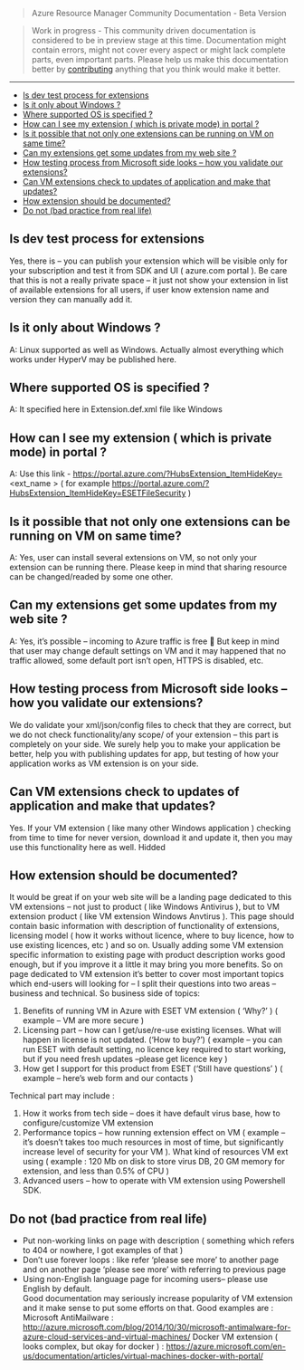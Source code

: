 > Azure Resource Manager Community Documentation - Beta Version

> Work in progress - This community driven documentation is considered to be in preview stage at this time. Documentation might contain errors, might not cover every aspect or might lack complete parts, even important parts. Please help us make this documentation better by [contributing](CONTRIBUTING.md) anything that you think would make it better.

---

- [Is dev test process for extensions](#is-dev-test-process-for-extensions)
- [Is it only about Windows ?](#is-it-only-about-windows-)
- [Where supported OS is specified ?](#where-supported-os-is-specified-)
- [How can I see my extension ( which is private mode) in portal ?](#how-can-i-see-my-extension--which-is-private-mode-in-portal-)
- [Is it possible that not only one extensions can be running on VM on same time?](#is-it-possible-that-not-only-one-extensions-can-be-running-on-vm-on-same-time)
- [Can my extensions get some updates from my web site ?](#can-my-extensions-get-some-updates-from-my-web-site-)
- [How testing process from Microsoft side looks – how you validate our extensions?](#how-testing-process-from-microsoft-side-looks--how-you-validate-our-extensions)
- [Can VM extensions check to updates of application and make that updates?](#can-vm-extensions-check-to-updates-of-application-and-make-that-updates)
- [How extension should be documented?](#how-extension-should-be-documented)
- [Do not (bad practice from real life)](#do-not-bad-practice-from-real-life)

## Is dev test process for extensions
 Yes, there is – you can publish your extension which will be visible only for your subscription and test it from SDK and UI ( azure.com portal ). Be care that this is not a really private space – it just not show your extension in list of available extensions for all users, if user know extension name and version they can manually add it. 

## Is it only about Windows ?
A: Linux supported as well as Windows. Actually almost everything which works under HyperV may be published here.


## Where supported OS is specified ?
A: It specified here in Extension.def.xml file like 
  <SupportedOS>Windows</SupportedOS>

## How can I see my extension ( which is private mode) in portal ?
A: Use this link - https://portal.azure.com/?HubsExtension_ItemHideKey=<ext_name >  ( for example 
https://portal.azure.com/?HubsExtension_ItemHideKey=ESETFileSecurity )


## Is it possible that not only one extensions can be running on VM on same time?
A: Yes, user can install several extensions on VM, so not only your extension can be running there. Please keep in mind that sharing resource can be changed/readed by some one other.


## Can my extensions get some updates from my web site ?
A: Yes, it’s possible – incoming to Azure traffic is free  But keep in mind that user may change default settings on VM and it may happened that no traffic allowed, some default port isn’t open, HTTPS is disabled, etc.

## How testing process from Microsoft side looks – how you validate our extensions?
We do validate your xml/json/config files to check that they are correct, but we do not check functionality/any scope/ of your extension – this part is completely on your side. We surely help you to make your application be better, help you with publishing updates for app, but testing of how your application works as VM extension is on your side.

## Can VM extensions check to updates of application and make that updates?
 Yes. If your VM extension ( like many other Windows application ) checking from time to time for never version, download it and update it, then you may use this functionality here as well. Hidded 


## How extension should be documented?
It would be great if on your web site will be a landing page dedicated to this VM extensions – not just to product  ( like Windows Antivirus ), but to VM extension product ( like VM extension Windows Anvtirus ). This page should contain basic information with description of functionality of extensions, licensing model ( how it works without licence, where to buy licence, how to use existing licences, etc ) and so on. Usually adding some VM extension specific information to existing page with product description works good enough, but if you improve it a little it may bring you more benefits. So on page dedicated to VM extension it’s better to cover most important topics which end-users will looking for – I split their questions into two areas – business and technical.
So business side of topics:
1)	Benefits of running VM in Azure with ESET VM extension ( ‘Why?’ ) ( example – VM are more secure )
2)	Licensing part – how can I get/use/re-use existing licenses. What will happen in license is not updated. (‘How to buy?’) ( example – you can run ESET with default setting, no licence key required to start working, but if you need fresh updates –please get licence key )
3)	How get I support for this product from ESET (‘Still have questions’ ) ( example – here’s web form and our contacts )

Technical part may include :
1)	How it works from tech side – does it have default virus base, how to configure/customize VM extension
2)	Performance topics – how running extension effect on VM ( example – it’s doesn’t takes too much resources in most of time, but significantly increase level of security for your VM ). What kind of resources VM ext using ( example : 120 Mb on disk to store virus DB, 20 GM memory for extension, and less than 0.5% of CPU )
3)	Advanced users – how to operate with VM extension using Powershell SDK.


## Do not (bad practice from real life)
-	Put non-working links on page with description ( something which refers to 404 or nowhere, I got examples of that )
-	Don’t use forever loops :  like refer ‘please see more’ to another page and on another page ‘please see more’ with referring to previous page
-	Using non-English language page for incoming users– please use English by default.   
Good documentation may seriously increase popularity of VM extension and it make sense to put some efforts on that. 
Good examples are :
                Microsoft AntiMailware : http://azure.microsoft.com/blog/2014/10/30/microsoft-antimalware-for-azure-cloud-services-and-virtual-machines/
                Docker VM extension ( looks complex, but okay for docker ) :  https://azure.microsoft.com/en-us/documentation/articles/virtual-machines-docker-with-portal/


